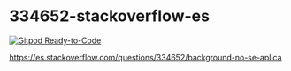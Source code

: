 # 334652-stackoverflow-es
[![Gitpod Ready-to-Code](https://img.shields.io/badge/Gitpod-Ready--to--Code-blue?logo=gitpod)](https://gitpod.io/#https://github.com/ojgarciab/334652-stackoverflow-es)


https://es.stackoverflow.com/questions/334652/background-no-se-aplica
